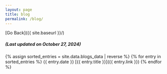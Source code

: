 ```yaml
---
layout: page
title: blog
permalink: /blog/
---
```

[Go Back]({{ site.baseurl }}/)
<h5>(Last updated on October 27, 2024)</h5>
{% assign sorted_entries = site.data.blogs_data | reverse %}
{% for entry in sorted_entries %}
  {{ entry.date }} [{{ entry.title }}]({{ entry.link }})  
{% endfor %}